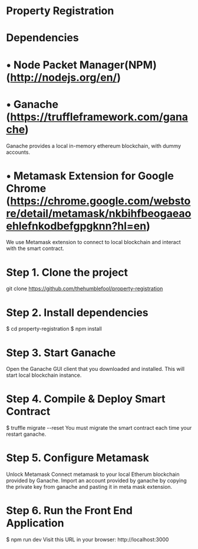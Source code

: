 # Property Registration

# Dependencies                                                                                                                 
# • Node Packet Manager(NPM) (http://nodejs.org/en/)                                                                                                                                                     
# • Ganache (https://truffleframework.com/ganache)
Ganache provides a local in-memory ethereum blockchain, with dummy accounts.

# • Metamask Extension for Google Chrome (https://chrome.google.com/webstore/detail/metamask/nkbihfbeogaeaoehlefnkodbefgpgknn?hl=en)
We use Metamask extension to connect to local blockchain and interact with the smart contract.

# Step 1. Clone the project
git clone https://github.com/thehumblefool/property-registration

# Step 2. Install dependencies
$ cd property-registration
$ npm install

# Step 3. Start Ganache
Open the Ganache GUI client that you downloaded and installed. This will start local blockchain instance.

# Step 4. Compile & Deploy Smart Contract
$ truffle migrate --reset 
You must migrate the smart contract each time your restart ganache.

# Step 5. Configure Metamask
Unlock Metamask
Connect metamask to your local Etherum blockchain provided by Ganache.
Import an account provided by ganache by copying the private key from ganache and pasting it in meta mask extension.

# Step 6. Run the Front End Application
$ npm run dev
Visit this URL in your browser: http://localhost:3000
